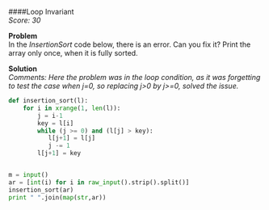 ####Loop Invariant  
*Score: 30*  

**Problem**  
In the *InsertionSort* code below, there is an error. Can you fix it? Print the array only once, when it is fully sorted.  

**Solution**  
*Comments: Here the problem was in the loop condition, as it was forgetting to test the case when j=0, so replacing j>0 by j>=0, solved the issue.*  

```python
def insertion_sort(l):
    for i in xrange(1, len(l)):
        j = i-1 
        key = l[i]
        while (j >= 0) and (l[j] > key):
           l[j+1] = l[j]
           j -= 1
        l[j+1] = key


m = input()
ar = [int(i) for i in raw_input().strip().split()]
insertion_sort(ar)
print " ".join(map(str,ar))
```  

